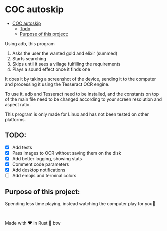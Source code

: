 # COC autoskip

<!--toc:start-->
- [COC autoskip](#coc-autoskip)
  - [Todo](#todo)
  - [Purpose of this project:](#purpose-of-this-project)
<!--toc:end-->

Using adb, this program
1. Asks the user the wanted gold and elixir (summed)
1. Starts searching
1. Skips until it sees a village fulfilling the requirements
1. Plays a sound effect once it finds one

It does it by taking a screenshot of the device, sending it to the computer
and processing it using the Tesseract OCR engine.

To use it, adb and Tesseract need to be installed, and the constants on top of the main file
need to be changed according to your screen resolution and aspect ratio.

This program is only made for Linux and has not been tested on other platforms.

## TODO:
- [x] Add tests
- [x] Pass images to OCR without saving them on the disk
- [x] Add better logging, showing stats
- [x] Comment code parameters
- [x] Add desktop notifications
- [ ] Add emojis and terminal colors

## Purpose of this project:
Spending less time playing, instead watching the computer play for you🗿

&nbsp;

Made with ❤  in Rust 🦀 btw
